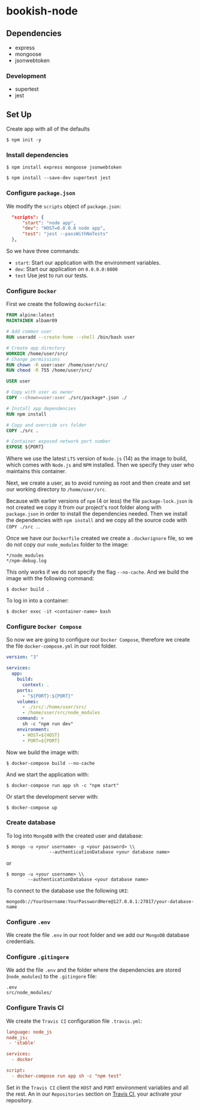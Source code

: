 # bookish-node

## Dependencies

- express
- mongoose
- jsonwebtoken

### Development 

- supertest
- jest

## Set Up

Create app with all of the defaults 

```console
$ npm init -y
```

### Install dependencies

```console 
$ npm install express mongoose jsonwebtoken
```

```console 
$ npm install --save-dev supertest jest
```

### Configure `package.json`

We modify the `scripts` object of `package.json`:

```json
  "scripts": {
      "start": "node app",
      "dev": "HOST=0.0.0.0 node app",
      "test": "jest --passWithNoTests"
  },
```

So we have three commands:

- `start`: Start our application with the environment variables.
- `dev`: Start our application on `0.0.0.0:8000`
- `test` Use jest to run our tests.

### Configure `Docker`

First we create the following `dockerfile`:

```dockerfile
FROM alpine:latest
MAINTAINER albamr09

# Add common user
RUN useradd --create-home --shell /bin/bash user

# Create app directory
WORKDIR /home/user/src/
# Change permissions
RUN chown -R user:user /home/user/src/
RUN chmod -R 755 /home/user/src/

USER user 

# Copy with user as owner
COPY --chown=user:user ./src/package*.json ./

# Install app dependencies
RUN npm install

# Copy and override src folder
COPY ./src .

# Container exposed network port number
EXPOSE ${PORT}
```

Where we use the latest `LTS` version of `Node.js` (14) as the image to build, which comes with `Node.js` and `NPM` installed. Then we specify they user who maintains this container.

Next, we create a user, as to avoid running as root and then create and set our working directory to `/home/user/src`. 

Because with earlier versions of `npm` (4 or less) the file `package-lock.json` is not created we copy it from our project's root folder along with `package.json` in order to install the dependencies needed. Then we install the dependencies with `npm install` and we copy all the source code with `COPY ./src .`.

Once we have our `Dockerfile` created we create a `.dockerignore` file, so we do not copy our `node_modules` folder to the image:

```.dockerignore
*/node_modules
*/npm-debug.log
```

This only works if we do not specify the flag `--no-cache`. And we build the image with the following command:

```console
$ docker build .
```

To log in into a container:

```console
$ docker exec -it <container-name> bash
```

### Configure `Docker Compose`

So now we are going to configure our `Docker Compose`, therefore we create the file `docker-compose.yml` in our root folder.

```yml
version: "3"

services:
  app:
    build:
      context: .
    ports:
      - "${PORT}:${PORT}"
    volumes:
      - ./src/:/home/user/src/
      - /home/user/src/node_modules
    command: >
      sh -c "npm run dev"
    environment:
      - HOST=${HOST}
      - PORT=${PORT}
```

Now we build the image with:

```console
$ docker-compose build --no-cache
```

And we start the application with:

```console
$ docker-compose run app sh -c "npm start"
```

Or start the development server with:


```console
$ docker-compose up
```

### Create database

To log into `MongoDB` with the created user and database:

```console
$ mongo -u <your username> -p <your password> \\
                --authenticationDatabase <your database name>
```

or 

```console
$ mongo -u <your username> \\ 
        --authenticationDatabase <your database name>
```

To connect to the database use the following `URI`:

```uri
mongodb://YourUsername:YourPasswordHere@127.0.0.1:27017/your-database-name
```

### Configure `.env`

We create the file `.env` in our root folder and we add our `MongoDB` database credentials.

### Configure `.gitingore`

We add the file `.env` and the folder where the dependencies are stored (`node_modules`) to the `.gitingore` file:

```.gitingore
.env
src/node_modules/
```

### Configure Travis CI

We create the `Travis CI` configuration file `.travis.yml`:

```conf
language: node_js
node_js:
 - 'stable' 

services:
  - docker

script:
  - docker-compose run app sh -c "npm test"
```

Set in the `Travis CI` client the `HOST` and `PORT` environment variables and all the rest.
An in our `Repositories` section on [Travis CI](https://www.travis-ci.com), your activate your repository.

